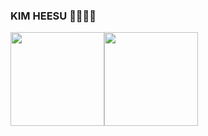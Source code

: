 ### KIM HEESU 👋👋👋👋

<!--
**HeesuKim0203/HeesuKim0203** is a ✨ _special_ ✨ repository because its `README.md` (this file) appears on your GitHub profile.

Here are some ideas to get you started:

- 🔭 I’m currently working on ...
- 🌱 I’m currently learning ...
- 👯 I’m looking to collaborate on ...
- 🤔 I’m looking for help with ...
- 💬 Ask me about ...
- 📫 How to reach me: ...
- 😄 Pronouns: ...
- ⚡ Fun fact: ...
-->


<p align="center">
  <a href="https://github.com/HeesuKim0203">
    <img height="150em" src="https://github-readme-stats-eight-theta.vercel.app/api?username=HeesuKim0203&show_icons=true&theme=dracula&include_all_commits=true&count_private=true" style="float : left ;"/>
    <img height="150em" src="https://github-readme-stats-eight-theta.vercel.app/api/top-langs/?username=HeesuKim0203&layout=compact&langs_count=8&theme=dracula" style="float : left ;"/>
  </a>
</p>

